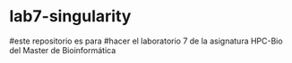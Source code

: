 # lab7-singularity
#este repositorio es para
#hacer el laboratorio 7 de la asignatura HPC-Bio del Master de Bioinformática

